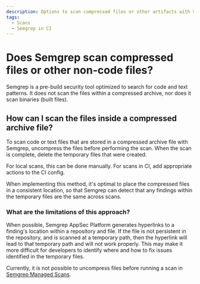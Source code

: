 ```yaml
---
description: Options to scan compressed files or other artifacts with Semgrep.
tags:
  - Scans
  - Semgrep in CI
---
```


# Does Semgrep scan compressed files or other non-code files?

Semgrep is a pre-build security tool optimized to search for code and text patterns. It does not scan the files within a compressed archive, nor does it scan binaries (built files).

## How can I scan the files inside a compressed archive file?

To scan code or text files that are stored in a compressed archive file with Semgrep, uncompress the files before performing the scan. When the scan is complete, delete the temporary files that were created.

For local scans, this can be done manually. For scans in CI, add appropriate actions to the CI config.

When implementing this method, it's optimal to place the compressed files in a consistent location, so that Semgrep can detect that any findings within the temporary files are the same across scans.

### What are the limitations of this approach?

When possible, Semgrep AppSec Platform generates hyperlinks to a finding's location within a repository and file. If the file is not persistent in the repository, and is scanned at a temporary path, then the hyperlink will lead to that temporary path and will not work properly. This may make it more difficult for developers to identify where and how to fix issues identified in the temporary files.

Currently, it is not possible to uncompress files before running a scan in [Semgrep Managed Scans](/docs/deployment/managed-scanning/overview).
